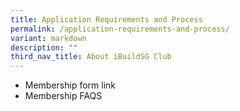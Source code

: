 ```yaml
---
title: Application Requirements and Process
permalink: /application-requirements-and-process/
variant: markdown
description: ""
third_nav_title: About iBuildSG Club
---
```

* Membership form link
* Membership FAQS